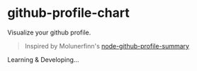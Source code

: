 # github-profile-chart

Visualize your github profile.

> Inspired by Molunerfinn's [node-github-profile-summary](https://github.com/Molunerfinn/node-github-profile-summary)

Learning & Developing...
